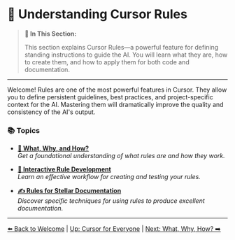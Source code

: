 # 🧩 Understanding Cursor Rules

> **🎯 In This Section:**
> 
> This section explains Cursor Rules—a powerful feature for defining standing instructions to guide the AI. You will learn what they are, how to create them, and how to apply them for both code and documentation.

---

Welcome! Rules are one of the most powerful features in Cursor. They allow you to define persistent guidelines, best practices, and project-specific context for the AI. Mastering them will dramatically improve the quality and consistency of the AI's output.

### 📚 Topics

-   **[📜 What, Why, and How?](./02a-What-Why-How.md)**  
    *Get a foundational understanding of what rules are and how they work.*

-   **[🤝 Interactive Rule Development](./02b-Interactive-Rule-Development.md)**  
    *Learn an effective workflow for creating and testing your rules.*

-   **[✍️ Rules for Stellar Documentation](./02c-Rules-for-Stellar-Documentation.md)**  
    *Discover specific techniques for using rules to produce excellent documentation.*

---

[⬅️ Back to Welcome](../01-Welcome-to-Cursor.md) | [Up: Cursor for Everyone](../../README.md) | [Next: What, Why, How? ➡️](./02a-What-Why-How.md) 